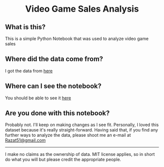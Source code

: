 # <p align="center"> Video Game Sales Analysis </p>

## What is this?
This is a simple Python Notebook that was used to analyze video game sales


## Where did the data come from?
I got the data from [here](https://www.kaggle.com/gregorut/videogamesales)

## Where can I see the notebook?
You should be able to see it [here](vgsales.ipynb)

## Are you done with this notebook?
Probably not. I'll keep on making changes as I see fit. Personally, I loved this dataset because it's really straight-forward. 
Having said that, if you find any further ways to analyze the data, please shoot me an e-mail at 
<a href = "mailto:Razat51@gmail.com" target = "_blank">Razat51@gmail.com</a>

---

I make no claims as the ownership of data. MIT license applies, so in short do what you will but please credit the appropriate people. 